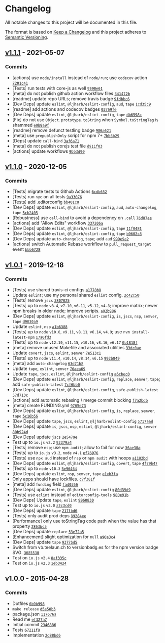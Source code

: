 # Changelog

All notable changes to this project will be documented in this file.

The format is based on [Keep a Changelog](https://keepachangelog.com/en/1.0.0/)
and this project adheres to [Semantic Versioning](https://semver.org/spec/v2.0.0.html).

## [v1.1.1](https://github.com/inspect-js/is-boolean-object/compare/v1.1.0...v1.1.1) - 2021-05-07

### Commits

- [actions] use `node/install` instead of `node/run`; use `codecov` action [`7201c41`](https://github.com/inspect-js/is-boolean-object/commit/7201c41fc1fd9d64b51716b80fc63d95064a4a59)
- [Tests] run tests with core-js as well [`9590e61`](https://github.com/inspect-js/is-boolean-object/commit/9590e6135505e2e3f69c6d8785a539fca1b1e594)
- [meta] do not publish github action workflow files [`341472b`](https://github.com/inspect-js/is-boolean-object/commit/341472bbe9855030c7eda9340ee4284244f0a4ad)
- [readme] update repo URLs; remove travis badge [`9fdbbc6`](https://github.com/inspect-js/is-boolean-object/commit/9fdbbc64b2a70ee93fcfd95fc6c94c7ec2bbedd4)
- [Dev Deps] update `eslint`, `@ljharb/eslint-config`, `aud`, `tape` [`1cd35c9`](https://github.com/inspect-js/is-boolean-object/commit/1cd35c9b9b0b4af203f20bda0d7fd60798e57f99)
- [readme] add actions and codecov badges [`03769fe`](https://github.com/inspect-js/is-boolean-object/commit/03769feb1466f03b1345882ca0e4f8cacbbce9ce)
- [Dev Deps] update `eslint`, `@ljharb/eslint-config`, `tape` [`db6598c`](https://github.com/inspect-js/is-boolean-object/commit/db6598c4cabcd0ffd2ba9b4525b53907f8b2ff1f)
- [Fix] do not use `Object.prototype.toString` when `Symbol.toStringTag` is shammed [`e0b8a9f`](https://github.com/inspect-js/is-boolean-object/commit/e0b8a9f0fc1290a0a29c75967d56bc1c17eb8d2d)
- [readme] remove defunct testling badge [`986a621`](https://github.com/inspect-js/is-boolean-object/commit/986a6217da7385f7063e1d4e4bf5be2892d00c20)
- [meta] use `prepublishOnly` script for npm 7+ [`7bb3b29`](https://github.com/inspect-js/is-boolean-object/commit/7bb3b2902008ca07af4185ca98bc41b3222d579f)
- [Deps] update `call-bind` [`3af6a71`](https://github.com/inspect-js/is-boolean-object/commit/3af6a71e1004c79567630ac9944b9f2cc184ac77)
- [meta] do not publish corejs test file [`d911f03`](https://github.com/inspect-js/is-boolean-object/commit/d911f0368b6922645d15b9e28f3ed92e1badcef4)
- [actions] update workflows [`9bb3d90`](https://github.com/inspect-js/is-boolean-object/commit/9bb3d9015f377280324b162a3062d21936707216)

## [v1.1.0](https://github.com/inspect-js/is-boolean-object/compare/v1.0.1...v1.1.0) - 2020-12-05

### Commits

- [Tests] migrate tests to Github Actions [`6cdb652`](https://github.com/inspect-js/is-boolean-object/commit/6cdb652add3c6e44c2f7fe07c5ca4c0d14ddc2c1)
- [Tests] run `nyc` on all tests [`9a33076`](https://github.com/inspect-js/is-boolean-object/commit/9a33076d14869bf5120a6ca3903bcb9a008cf2e5)
- [Tests] add .editorconfig [`bb401c0`](https://github.com/inspect-js/is-boolean-object/commit/bb401c084416b010d64e0c5a74465b37addab31f)
- [Dev Deps] update `eslint`, `@ljharb/eslint-config`, `aud`, `auto-changelog`, `tape` [`5cb2405`](https://github.com/inspect-js/is-boolean-object/commit/5cb24052ca84d840e929f05cd1fe6c03b85ec032)
- [Robustness] use `call-bind` to avoid a dependency on `.call` [`76d87ae`](https://github.com/inspect-js/is-boolean-object/commit/76d87ae74235a9995d39bcf5783c04c744c34520)
- [actions] add "Allow Edits" workflow [`337206a`](https://github.com/inspect-js/is-boolean-object/commit/337206af74bd7c340bc938ab6dc0535c08490b3d)
- [Dev Deps] update `eslint`, `@ljharb/eslint-config`, `tape` [`11f0481`](https://github.com/inspect-js/is-boolean-object/commit/11f0481efca28a241a35d384e2a302b1bcdc9a37)
- [Dev Deps] update `eslint`, `@ljharb/eslint-config`, `tape` [`b9602c8`](https://github.com/inspect-js/is-boolean-object/commit/b9602c8ca11be138722187c1fb0a5b25a57a4edc)
- [Dev Deps] update `auto-changelog`, `tape`; add `aud` [`999e9e2`](https://github.com/inspect-js/is-boolean-object/commit/999e9e224d4eec8b20fc9c3431e9ba42caad79c9)
- [actions] switch Automatic Rebase workflow to `pull_request_target` event [`bbb6728`](https://github.com/inspect-js/is-boolean-object/commit/bbb6728b9410f9d3e2d266523a477127e5e4c16f)

## [v1.0.1](https://github.com/inspect-js/is-boolean-object/compare/v1.0.0...v1.0.1) - 2019-12-18

### Commits

- [Tests] use shared travis-ci configs [`a1778b8`](https://github.com/inspect-js/is-boolean-object/commit/a1778b81ab4fe4479176de854e4e233cc441f183)
- Update `eslint`; use my personal shared `eslint` config. [`2c42c50`](https://github.com/inspect-js/is-boolean-object/commit/2c42c50a0654044b6c7e2a4ab18227e8c275464b)
- [Tests] remove `jscs` [`3807025`](https://github.com/inspect-js/is-boolean-object/commit/380702504fabc47fe22f61c4847379023d31a657)
- [Tests] up to `node` `v8.4`, `v7.10`, `v6.11`, `v5.12`, `v4.8`; improve matrix; newer npm breaks in older node; improve scripts. [`a02b986`](https://github.com/inspect-js/is-boolean-object/commit/a02b98682b285de09e2c5a895627771d6a7f552c)
- [Dev Deps] update `eslint`, `@ljharb/eslint-config`, `is`, `jscs`, `nsp`, `semver`, `tape` [`d9030a9`](https://github.com/inspect-js/is-boolean-object/commit/d9030a99b8e274c76ae5f23f31d9d085a7e25272)
- Update `eslint`, `nsp` [`a1b6388`](https://github.com/inspect-js/is-boolean-object/commit/a1b6388fabd0de51a02c567953826344ef05890c)
- [Tests] up to `node` `v10.0`, `v9.11`, `v8.11`, `v6.14`, `v4.9`; use `nvm install-latest-npm` [`17a0fd3`](https://github.com/inspect-js/is-boolean-object/commit/17a0fd391e32635ec3434baca0d062f8abeeb592)
- [Tests] up to `node` `v12.10`, `v11.15`, `v10.16`, `v8.16`, `v6.17` [`0b1818f`](https://github.com/inspect-js/is-boolean-object/commit/0b1818fdcaebc6133e515dfe3b5a8930b38999b5)
- [meta] remove unused Makefile and associated utilities [`33dc0ae`](https://github.com/inspect-js/is-boolean-object/commit/33dc0ae35a03e91f81b1bb3db5ba763dacadbfa2)
- Update `covert`, `jscs`, `eslint`, `semver` [`7e513c1`](https://github.com/inspect-js/is-boolean-object/commit/7e513c12998a651c14f62b3ecfb7215a5cc5ee8f)
- [Tests] up to `node` `v11.4`, `v10.14`, `v8.14`, `v6.15` [`992b849`](https://github.com/inspect-js/is-boolean-object/commit/992b84933760e0fe6ba2cee74ad7fff507f28128)
- [meta] add `auto-changelog` [`63d71b8`](https://github.com/inspect-js/is-boolean-object/commit/63d71b8beb9aeb77cab3d2db2cf643f1b8b1a55c)
- Update `tape`, `eslint`, `semver` [`76aea69`](https://github.com/inspect-js/is-boolean-object/commit/76aea699fb315ac460799182d707c388b4a4e017)
- Update `tape`, `jscs`, `eslint`, `@ljharb/eslint-config` [`a6cbec0`](https://github.com/inspect-js/is-boolean-object/commit/a6cbec09940b6f2c7cf366526a94c0c4756508f5)
- [Dev Deps] update `eslint`, `@ljharb/eslint-config`, `replace`, `semver`, `tape`; add `safe-publish-latest` [`7cf6bb0`](https://github.com/inspect-js/is-boolean-object/commit/7cf6bb05ba7bac504df680dd9ca625fba6dccb5a)
- [Dev Deps] update `eslint`, `@ljharb/eslint-config`, `safe-publish-latest` [`57d713c`](https://github.com/inspect-js/is-boolean-object/commit/57d713cca2ccbbbf1da1142ee5e8236d12551f76)
- [actions] add automatic rebasing / merge commit blocking [`f7a2bdb`](https://github.com/inspect-js/is-boolean-object/commit/f7a2bdb905e07d75c65593359f81bfeda9fe9826)
- [meta] create FUNDING.yml [`9765e73`](https://github.com/inspect-js/is-boolean-object/commit/9765e738cccdd5ff6c89b21324119a2bf4064fbd)
- [Dev Deps] update `eslint`, `@ljharb/eslint-config`, `is`, `replace`, `semver`, `tape` [`5c16b56`](https://github.com/inspect-js/is-boolean-object/commit/5c16b56a5a2d36c6a70c1bd396b3a6c931f655db)
- [Dev Deps] update `tape`, `jscs`, `eslint`, `@ljharb/eslint-config` [`5717aad`](https://github.com/inspect-js/is-boolean-object/commit/5717aadd8b0e8c76ccb194d1845ad8cc120f29c6)
- [Dev Deps] update `is`, `jscs`, `nsp`, `eslint`, `@ljharb/eslint-config`, `semver` [`80b924d`](https://github.com/inspect-js/is-boolean-object/commit/80b924dd270188e1e928f4141078bee14d810e9b)
- [Dev Deps] update `jscs` [`2e5479e`](https://github.com/inspect-js/is-boolean-object/commit/2e5479e56b6d33288582cfe8c254ca081e79500c)
- Test up to `io.js` `v2.2` [`93379a4`](https://github.com/inspect-js/is-boolean-object/commit/93379a4b48ba719113006ab08bbe6679c8a27293)
- [Tests] remove `nsp`; use `npm audit`; allow to fail for now [`36ae30a`](https://github.com/inspect-js/is-boolean-object/commit/36ae30acffe4a892ea0882a793b8a90f09d08fdf)
- [Tests] up to `io.js` `v3.3`, `node` `v4.1` [`ef76976`](https://github.com/inspect-js/is-boolean-object/commit/ef76976db22f2867fca2ee377fdbc9da81f0d142)
- [Tests] use `npx aud` instead of `nsp` or `npm audit` with hoops [`a1182bd`](https://github.com/inspect-js/is-boolean-object/commit/a1182bd99e5d31e113107241f0d697e71b27bf7b)
- [Dev Deps] update `eslint`, `@ljharb/eslint-config`, `covert`, `tape` [`4f79b47`](https://github.com/inspect-js/is-boolean-object/commit/4f79b474f0643fd2c9dbc863949a61cf01255b6f)
- [Tests] up to `node` `v10.3` [`5e96464`](https://github.com/inspect-js/is-boolean-object/commit/5e96464fc08eacc45f5f58fe7800ddbc45e40cea)
- [Dev Deps] update `eslint`, `nsp`, `semver`, `tape` [`e1eb3fa`](https://github.com/inspect-js/is-boolean-object/commit/e1eb3fad8bad65140db3bd2381bb3bea6a9c6242)
- Only apps should have lockfiles. [`c7f301f`](https://github.com/inspect-js/is-boolean-object/commit/c7f301ff368f9e04f7f64a2ce9b6ae1aec803e69)
- [meta] add `funding` field [`fad0366`](https://github.com/inspect-js/is-boolean-object/commit/fad03662becea5db7cef29d816d173ad771be86a)
- [Dev Deps] update `eslint`, `@ljharb/eslint-config` [`80d39d9`](https://github.com/inspect-js/is-boolean-object/commit/80d39d90205d3bb564acb80b0625e90c267347fd)
- [Tests] use `eclint` instead of `editorconfig-tools` [`980e91b`](https://github.com/inspect-js/is-boolean-object/commit/980e91b186a728f77366ba16b7bebc813b9cc3b0)
- [Dev Deps] Update `tape`, `eslint` [`9960830`](https://github.com/inspect-js/is-boolean-object/commit/9960830876a3672686c569fde3d43bb7983955f1)
- Test up to `io.js` `v3.0` [`a3c3cd0`](https://github.com/inspect-js/is-boolean-object/commit/a3c3cd087d7fcefbf4f3525c05f4cee3b6e5b0ef)
- [Dev Deps] update `tape` [`217fbd6`](https://github.com/inspect-js/is-boolean-object/commit/217fbd6bb2989f9304ad95cd49697da7fe03b8d5)
- [Tests] only audit prod deps [`89284ee`](https://github.com/inspect-js/is-boolean-object/commit/89284ee17dce1d044df0ca9e006072f25742bbaf)
- [Performance] only use toStringTag code path when the value has that property [`2863bc5`](https://github.com/inspect-js/is-boolean-object/commit/2863bc5b72680f05ace8e66fddcf48966b942d55)
- [Dev Deps] update `replace` [`53e72a5`](https://github.com/inspect-js/is-boolean-object/commit/53e72a5ceca5b3a82e6407829f9227df9df6d329)
- [Enhancement] slight optimization for `null` [`a90a3c4`](https://github.com/inspect-js/is-boolean-object/commit/a90a3c4464d0300e23384d96fb4281b55b7fd723)
- [Dev Deps] update `tape` [`9377bd5`](https://github.com/inspect-js/is-boolean-object/commit/9377bd5110e99d8ec550f24ef3f6ead62a8f1f50)
- Switch from vb.teelaun.ch to versionbadg.es for the npm version badge SVG. [`3085530`](https://github.com/inspect-js/is-boolean-object/commit/30855304841854f79e406372f524efe4bc7d8c04)
- Test on `io.js` `v2.4` [`8af335c`](https://github.com/inspect-js/is-boolean-object/commit/8af335ca82a0eeba4a0a593775e4caf744834ec4)
- Test on `io.js` `v2.3` [`1eb3424`](https://github.com/inspect-js/is-boolean-object/commit/1eb3424bef528551f5c99a754281a51d92e40ab1)

## v1.0.0 - 2015-04-28

### Commits

- Dotfiles [`6b9b998`](https://github.com/inspect-js/is-boolean-object/commit/6b9b998bb238a32d4829c9f9bf274e5ca15023ee)
- `make release` [`d5e50b3`](https://github.com/inspect-js/is-boolean-object/commit/d5e50b33a3cd8d8abe7de8ae36e2944c24ce76ba)
- package.json [`117676a`](https://github.com/inspect-js/is-boolean-object/commit/117676a48609e636d4257c1b35c695ff20939211)
- Read me [`ef327a7`](https://github.com/inspect-js/is-boolean-object/commit/ef327a74c7f73e64cfa3c20a9620ef7accf8b762)
- Initial commit [`2346886`](https://github.com/inspect-js/is-boolean-object/commit/2346886252b9637c1af6851a3fc2cbc98bc986aa)
- Tests [`67211f8`](https://github.com/inspect-js/is-boolean-object/commit/67211f8bff1a49e5df219935765b83573c097353)
- Implementation [`2d88bd6`](https://github.com/inspect-js/is-boolean-object/commit/2d88bd6e1ef0f07f5a639775eb89f3b78e12eb65)
